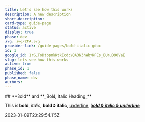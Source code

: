 ```yaml
---
title: Let's see how this works
description: A new description
short-description: 
card-type: guide-page
status: active
display: true
phase: dev
svg: svg/2FA.svg
provider-link: /guide-pages/bold-italic-gdoc
id: 1
google_id: 1rGLToDtbpnhKtkIcdcVQA3N3hWbyKFEs_BUmuD90VaE
slug: lets-see-how-this-works
active: true
phase_id: 1
published: false
phase_name: dev
authors: 
---
```

<div class="content-section">
<div class="section-container" markdown="1">
## **Bold** and **_Bold, Italic Heading_**


This is **bold**, _italic_, **bold & italic**, <ins>underline</ins>, **_<ins>bold & italic & underline</ins>_**
</div>
</div> 2023-01-09T23:29:54.115Z